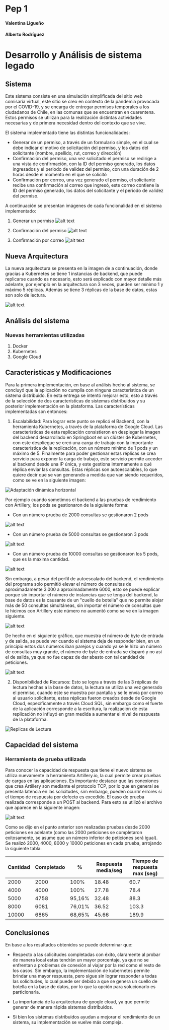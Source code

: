 # Pep 1
#### Valentina Ligueño
#### Alberto Rodríguez

# Desarrollo y Análisis de sistema legado

## Sistema
Este sistema consiste en una simulación simplificada del sitio web comisaría virtual, este sitio se creo en contexto de la pandemia provocada por el COVID-19, y se encarga de entregar permisos temporales a los ciudadanos de Chile, en las comunas que se encuentran en cuarentena. Estos permisos se utilizan para la realización distintas actividades necesarias y de primera necesidad dentro del contexto que se vive.

El sistema implementado tiene las distintas funcionalidades:
* Generar de un permiso, a través de un formulario simple, en el cual se debe indicar el motivo de solicitación del permiso, y los datos del solicitante (nombre, apellido, rut, correo y dirección)
* Confirmación del permiso, una vez solicitado el permiso se redirige a una vista de confirmación, con la ID del permiso generado, los datos ingresados y el periodo de validez del permiso, con una duración de 2 horas desde el momento en el que se solicitó
* Confirmación por correo, una vez generado el permiso, el solicitante recibe una confirmación al correo que ingresó, este correo contiene la ID del permiso generado, los datos del solicitante y el periodo de validez del permiso.

A continuación se presentan imágenes de cada funcionalidad en el sistema implementado:

1. Generar un permiso
![alt text](https://github.com/vjlh/pep1_distribuidos/blob/master/images/Funcionalidad1.png "Formulario para generar un permiso")

1. Confirmación del permiso
![alt text](https://github.com/vjlh/pep1_distribuidos/blob/master/images/Funcionalidad2.png "Confirmación del permiso generado")

1. Confirmación por correo
![alt text](https://github.com/vjlh/pep1_distribuidos/blob/master/images/Funcionalidad3.png "Confirmación por correo del permiso generado")

## Nueva Arquitectura

La nueva arquitectura se presenta en la imagen de a continuación, donde gracias a Kubernetes se tiene 1 instancias de backend, que puede replicarse cuando es necesario, esto será explicado con mayor detalle más adelante, por ejemplo en la arquitectura son 3 veces, pueden ser mínimo 1 y máximo 5 réplicas. Además se tiene 3 réplicas de la base de datos, estas son solo de lectura.

![alt text](https://github.com/vjlh/pep1_distribuidos/blob/master/images/pep2/Arquitectura-PEP2.png "Nueva arquitectura")


## Análisis del sistema

### Nuevas herramientas utilizadas

1. Docker
2. Kubernetes
3. Google Cloud

## Características y Modificaciones

Para la primera implementación, en base al análisis hecho al sistema, se concluyó que la aplicación no cumplía con ninguna característica de un sistema distribuido. En esta entrega se intentó mejorar esto, esto a través de la selección de dos características de sistemas distribuidos y su posterior implementación en la plataforma. Las características implementadas son entonces:

1. Escalabilidad: Para lograr este punto se replicó el Backend, con la herramienta Kubernetes, a través de la plataforma de Google Cloud. Las características de esta replicación consistieron en desplegar la imagen del backend desarrollado en Springboot en un clúster de Kubernetes, con este despliegue se creó una carga de trabajo con la importante característica de la replicación, con un número mínimo de 1 pods y un máximo de 5. Finalmente para poder gestionar estas réplicas se crea servicio para exponer la carga de trabajo, este servicio permite acceder al backend desde una IP única, y este gestiona internamente a qué réplica enviar las consultas. Estas réplicas son autoescalables, lo que quiere decir que se van generando a medida que van siendo requeridos, como se ve en la siguiente imagen:

![Adaptación dinámica horizontal](https://github.com/vjlh/pep1_distribuidos/blob/master/images/pep2/car-ct.png)

Por ejemplo cuando sometimos el backend a las pruebas de rendimiento con Artillery, los pods se gestionaron de la siguiente forma:

* Con un número prueba de 2000 consultas se gestionaron 2 pods

![alt text](https://github.com/vjlh/pep1_distribuidos/blob/master/images/pep2/2000-req-pod.png)

* Con un número prueba de 5000 consultas se gestionaron 3 pods

![alt text](https://github.com/vjlh/pep1_distribuidos/blob/master/images/pep2/5000-req-pod.png)

* Con un número prueba de 10000 consultas se gestionaron los 5 pods, que es la máxima cantidad.

![alt text](https://github.com/vjlh/pep1_distribuidos/blob/master/images/pep2/10000-req-pod.png)

Sin embargo, a pesar del perfil de autoescalado del backend, el rendimiento del programa solo permitió elevar el número de consultas de aproximadamente 3.000 a aproximadamente 6000, esto se puede explicar porque sin importar el número de instancias que se tenga del backend, la base de datos es la causante de un "cuello de botella" que no permite alojar más de 50 consultas simultáneas, sin importar el número de consultas que le hicimos con Artillery este número no aumentó como se ve en la imagen siguiente.

![alt text](https://github.com/vjlh/pep1_distribuidos/blob/master/images/pep2/Max-consultas.png)

De hecho en el siguiente gráfico, que muestra el número de byte de entrada y de salida, se puede ver cuando el sistema deja de responder bien, en un principio estos dos números iban parejos y cuando ya se le hizo un número de consultas muy grande, el número de byte de entrada se disparó y no así el de salida, ya que no fue capaz de dar abasto con tal cantidad de peticiones.

![alt text](https://github.com/vjlh/pep1_distribuidos/blob/master/images/pep2/byte-in-off-2.png)


2. Disponibilidad de Recursos: Esto se logra a través de las 3 réplicas de lectura hechas a la base de datos, la lectura se utiliza una vez generado el permiso, cuando este se muestra por pantalla y se le envía por correo al usuario solicitante, estas réplicas fueron creados desde de Google Cloud, específicamente a través Cloud SQL, sin embargo como el fuerte de la aplicación corresponde a la escritura, la realización de esta replicación no influyó en gran medida a aumentar el nivel de respuesta de la plataforma.

![Replicas de Lectura](https://github.com/vjlh/pep1_distribuidos/blob/master/images/pep2/Replicas%20db.png)

## Capacidad del sistema

### Herramienta de prueba utilizada

Para conocer la capacidad de respuesta que tiene el nuevo sistema se utiliza nuevamente la herramienta Artillery.io, la cual permite crear pruebas de cargas en las aplicaciones. Es importante destacar que las conexiones que crea Artillery son mediante el protocolo TCP, por lo que en general se presenta latencia en las solicitudes, sim embargo, pueden ocurrir errores si el tiempo de respuesta por defecto es excedido. El caso de prueba realizada corresponde a un POST al backend. Para esto se utilizó el archivo que aparece en la siguiente imagen:

![alt text](https://github.com/vjlh/pep1_distribuidos/blob/master/images/pep2/Artillery-pep2.png)

Como se dijo en el punto anterior son realizadas pruebas desde 2000 peticiones en adelante (como las 2000 peticiones se completaron exitosamente, se asume que un número inferior de peticiones será igual). Se realizó 2000, 4000, 8000 y 10000 peticiones en cada prueba, arrojando la siguiente tabla:

| Cantidad | Completado | %       | Respuesta media/seg | Tiempo de respuesta max (seg) |
|----------|------------|---------|---------------------|--------------------|
| 2000     | 2000       | 100%    | 18.48              | 60.7  |
| 4000     | 4000       | 100% | 27.78              | 78.4  |
| 5000     | 4758       | 95,16%  | 32.48              | 88.3  |
| 8000     | 6081       | 76,01%  | 36.52              | 103.3  |
| 10000    | 6865       | 68,65%  | 45.66               | 189.9 | 

## Conclusiones

En base a los resultados obtenidos se puede determinar que:

* Respecto a las solicitudes completadas con éxito, claramente al probar de manera local estas tendrán un mayor porcentaje, ya que no se enfrentan a problemas de conexión al viajar por la red como el resto de los casos. Sin embargo, la implementación de kubernetes permite brindar una mayor respuesta, pero sigue sin lograr responder a todas las solicitudes, lo cual puede ser debido a que se genera un cuello de botella en la base de datos, por lo que la opción para solucionarlo es particionarla.

* La importancia de la arquitectura de google cloud, ya que permite generar de manera rápida sistemas distribuidos.

* Si bien los sistemas distribuidos ayudan a mejorar el rendimiento de un sistema, su implementación se vuelve más compleja.
